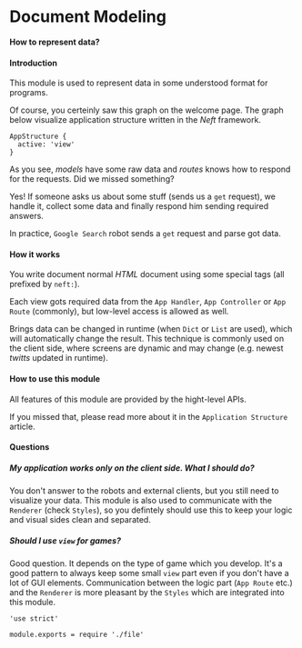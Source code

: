 Document Modeling
=================

**How to represent data?**

#### Introduction

This module is used to represent data in some understood format for programs.

Of course, you certeinly saw this graph on the welcome page.
The graph below visualize application structure written in the *Neft* framework.

```nml,render
AppStructure {
  active: 'view'
}
```

As you see, *models* have some raw data and *routes* knows how to respond for the requests.
Did we missed something?

Yes! If someone asks us about some stuff (sends us a `get` request), we handle it, collect
some data and finally respond him sending required answers.

In practice, `Google Search` robot sends a `get` request and parse got data.

#### How it works

You write document normal *HTML* document using some special tags (all prefixed by `neft:`).

Each view gots required data from the `App Handler`, `App Controller` or `App Route`
(commonly), but low-level access is allowed as well.

Brings data can be changed in runtime (when `Dict` or `List` are used), which will
automatically change the result. This technique is commonly used on the client side, where
screens are dynamic and may change (e.g. newest *twitts* updated in runtime).

#### How to use this module

All features of this module are provided by the hight-level APIs.

If you missed that, please read more about it in the `Application Structure` article.

#### Questions

##### My application works only on the client side. What I should do?

You don't answer to the robots and external clients, but you still need to visualize
your data. This module is also used to communicate with the `Renderer` (check `Styles`),
so you defintely should use this to keep your logic and visual sides clean and separated.

##### Should I use `view` for games?

Good question. It depends on the type of game which you develop.
It's a good pattern to always keep some small `view` part even
if you don't have a lot of GUI elements.
Communication between the logic part (`App Route` etc.) and the `Renderer` is
more pleasant by the `Styles` which are integrated into this module.

	'use strict'

	module.exports = require './file'
